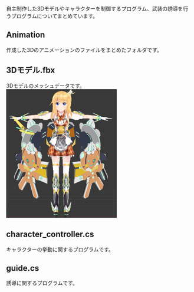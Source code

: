 自主制作した3Dモデルやキャラクターを制御するプログラム、武装の誘導を行うプログラムについてまとめています。

## Animation
作成した3Dのアニメーションのファイルをまとめたフォルダです。

## 3Dモデル.fbx
3Dモデルのメッシュデータです。<br>
<img src="https://raw.githubusercontent.com/YukiOkuno-2023/YukiOkuno-2023/main/Picture/3D%E3%83%A2%E3%83%87%E3%83%AB.png" width="300px">

## character_controller.cs
キャラクターの挙動に関するプログラムです。

## guide.cs
誘導に関するプログラムです。
